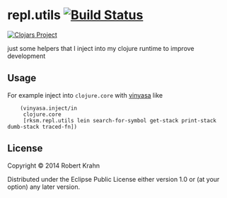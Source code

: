 # repl.utils [![Build Status](https://travis-ci.org/rksm/repl.utils.svg?branch=master)](https://travis-ci.org/rksm/repl.utils) 

[![Clojars Project](http://clojars.org/rksm/repl.utils/latest-version.svg)](http://clojars.org/rksm/repl.utils)

just some helpers that I inject into my clojure runtime to improve development

## Usage

For example inject into `clojure.core` with [vinyasa](https://github.com/zcaudate/vinyasa) like

        (vinyasa.inject/in
         clojure.core
         [rksm.repl.utils lein search-for-symbol get-stack print-stack dumb-stack traced-fn])


## License

Copyright © 2014 Robert Krahn

Distributed under the Eclipse Public License either version 1.0 or (at
your option) any later version.
